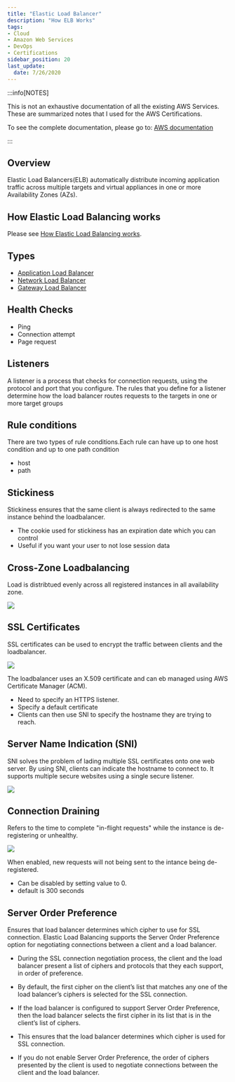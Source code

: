 ```yaml
---
title: "Elastic Load Balancer"
description: "How ELB Works"
tags: 
- Cloud
- Amazon Web Services
- DevOps
- Certifications
sidebar_position: 20
last_update:
  date: 7/26/2020
---
```



:::info[NOTES]

This is not an exhaustive documentation of all the existing AWS Services. These are summarized notes that I used for the AWS Certifications.

To see the complete documentation, please go to: [AWS documentation](https://docs.aws.amazon.com/)

:::




## Overview

Elastic Load Balancers(ELB) automatically distribute incoming application traffic across multiple targets and virtual appliances in one or more Availability Zones (AZs).

## How Elastic Load Balancing works

Please see [How Elastic Load Balancing works](https://docs.aws.amazon.com/elasticloadbalancing/latest/userguide/how-elastic-load-balancing-works.html).

## Types

- [Application Load Balancer](https://aws.amazon.com/elasticloadbalancing/application-load-balancer/?nc=sn&loc=2&dn=2)
- [Network Load Balancer](https://aws.amazon.com/elasticloadbalancing/network-load-balancer/?nc=sn&loc=2&dn=3)
- [Gateway Load Balancer](https://aws.amazon.com/elasticloadbalancing/gateway-load-balancer/#Features)

## Health Checks

- Ping 
- Connection attempt 
- Page request 

## Listeners

A listener is a process that checks for connection requests, using the protocol and port that you configure. The rules that you define for a listener determine how the load balancer routes requests to the targets in one or more target groups

## Rule conditions

There are two types of rule conditions.Each rule can have up to one host condition and up to one path condition
- host 
- path

## Stickiness 

Stickiness ensures that the same client is always redirected to the same instance behind the loadbalancer. 

- The cookie used for stickiness has an expiration date which you can control 
- Useful if you want your user to not lose session data 

## Cross-Zone Loadbalancing 

Load is distribtued evenly across all registered instances in all availability zone. 

<div class="img-center"> 

![](/img/docs/aws-cross-zone-lb.png)

</div>


## SSL Certificates 

SSL certificates can be used to encrypt the traffic between clients and the loadbalancer. 


<div class="img-center"> 

![](/img/docs/aws-els-sslcerts.png)

</div>

The loadbalancer uses an X.509 certificate and can eb managed using AWS Certificate Manager (ACM).

- Need to specify an HTTPS listener.
- Specify a default certificate 
- Clients can then use SNI to specify the hostname they are trying to reach.  

## Server Name Indication (SNI)

SNI solves the problem of lading multiple SSL certificates onto one web server. By using SNI, clients can indicate the hostname to connect to. It supports multiple secure websites using a single secure listener.

<div class="img-center"> 

![](/img/docs/sni-2024.png)

</div>

## Connection Draining 

Refers to the time to complete "in-flight requests" while the instance is de-registering or unhealthy. 
<div class="img-center"> 

![](/img/docs/aws-elb-connection-draining.png)

</div>

When enabled, new requests will  not being sent to the intance being de-registered.

- Can be disabled by setting value to 0.
- default is 300 seconds 

## Server Order Preference

Ensures that load balancer determines which cipher to use for SSL connection. Elastic Load Balancing supports the Server Order Preference option for negotiating connections between a client and a load balancer.

- During the SSL connection negotiation process, the client and the load balancer present a list of ciphers and protocols that they each support, in order of preference.

- By default, the first cipher on the client’s list that matches any one of the load balancer’s ciphers is selected for the SSL connection. 

- If the load balancer is configured to support Server Order Preference, then the load balancer selects the first cipher in its list that is in the client’s list of ciphers.

- This ensures that the load balancer determines which cipher is used for SSL connection. 

- If you do not enable Server Order Preference, the order of ciphers presented by the client is used to negotiate connections between the client and the load balancer.


  

